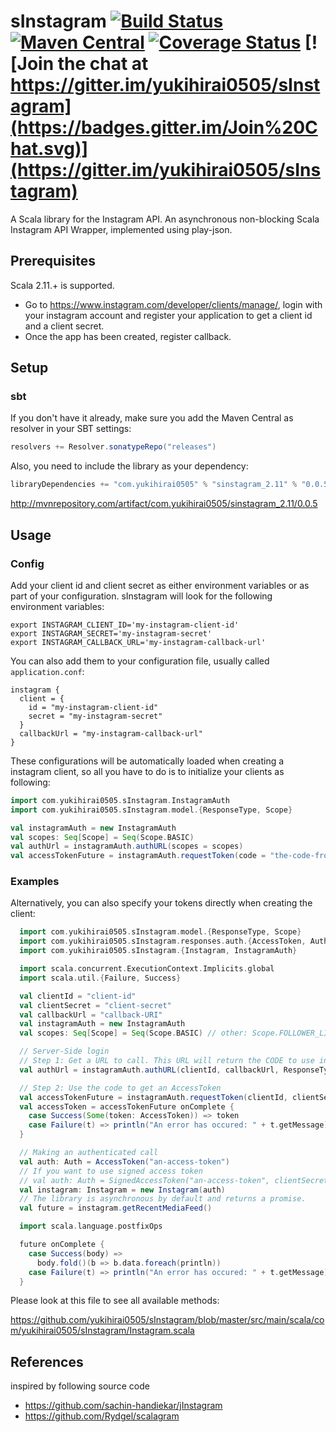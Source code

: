 # sInstagram [![Build Status](https://img.shields.io/travis/yukihirai0505/sInstagram.svg)](https://travis-ci.org/yukihirai0505/sInstagram) [![Maven Central](https://img.shields.io/maven-central/v/com.yukihirai0505/sinstagram_2.11.svg)](https://search.maven.org/#search%7Cgav%7C1%7Cg%3A%22com.yukihirai0505%22%20AND%20a%3A%22sinstagram_2.11%22) [![Coverage Status](https://img.shields.io/coveralls/yukihirai0505/sInstagram/master.svg)](https://coveralls.io/github/yukihirai0505/sInstagram?branch=master) [![Join the chat at https://gitter.im/yukihirai0505/sInstagram](https://badges.gitter.im/Join%20Chat.svg)](https://gitter.im/yukihirai0505/sInstagram)

A Scala library for the Instagram API.
An asynchronous non-blocking Scala Instagram API Wrapper,
implemented using play-json.

## Prerequisites

Scala 2.11.+ is supported.

- Go to https://www.instagram.com/developer/clients/manage/, login with your instagram account
  and register your application to get a client id and a client secret.
- Once the app has been created, register callback.

## Setup

### sbt

If you don't have it already, make sure you add the Maven Central as resolver in your SBT settings:

```scala
resolvers += Resolver.sonatypeRepo("releases")
```

Also, you need to include the library as your dependency:

```scala
libraryDependencies += "com.yukihirai0505" % "sinstagram_2.11" % "0.0.5"
```

http://mvnrepository.com/artifact/com.yukihirai0505/sinstagram_2.11/0.0.5

## Usage

### Config

Add your client id and client secret as either environment variables or as part of your configuration.
sInstagram will look for the following environment variables:

```
export INSTAGRAM_CLIENT_ID='my-instagram-client-id'
export INSTAGRAM_SECRET='my-instagram-secret'
export INSTAGRAM_CALLBACK_URL='my-instagram-callback-url'
```

You can also add them to your configuration file,
usually called `application.conf`:

```
instagram {
  client = {
    id = "my-instagram-client-id"
    secret = "my-instagram-secret"
  }
  callbackUrl = "my-instagram-callback-url"
}
```

These configurations will be automatically loaded when creating a instagram client,
so all you have to do is to initialize your clients as following:

```scala
import com.yukihirai0505.sInstagram.InstagramAuth
import com.yukihirai0505.sInstagram.model.{ResponseType, Scope}

val instagramAuth = new InstagramAuth
val scopes: Seq[Scope] = Seq(Scope.BASIC)
val authUrl = instagramAuth.authURL(scopes = scopes)
val accessTokenFuture = instagramAuth.requestToken(code = "the-code-from-callback")
```

### Examples

Alternatively, you can also specify your tokens directly when creating the client:

```scala
  import com.yukihirai0505.sInstagram.model.{ResponseType, Scope}
  import com.yukihirai0505.sInstagram.responses.auth.{AccessToken, Auth}
  import com.yukihirai0505.sInstagram.{Instagram, InstagramAuth}

  import scala.concurrent.ExecutionContext.Implicits.global
  import scala.util.{Failure, Success}

  val clientId = "client-id"
  val clientSecret = "client-secret"
  val callbackUrl = "callback-URI"
  val instagramAuth = new InstagramAuth
  val scopes: Seq[Scope] = Seq(Scope.BASIC) // other: Scope.FOLLOWER_LIST, Scope.PUBLIC_CONTENT, Scope.COMMENTS, Scope.LIKES, Scope.RELATIONSHIPS

  // Server-Side login
  // Step 1: Get a URL to call. This URL will return the CODE to use in step 2
  val authUrl = instagramAuth.authURL(clientId, callbackUrl, ResponseType.CODE, scopes)

  // Step 2: Use the code to get an AccessToken
  val accessTokenFuture = instagramAuth.requestToken(clientId, clientSecret, callbackUrl, "the-code-from-step-1")
  val accessToken = accessTokenFuture onComplete {
    case Success(Some(token: AccessToken)) => token
    case Failure(t) => println("An error has occured: " + t.getMessage)
  }

  // Making an authenticated call
  val auth: Auth = AccessToken("an-access-token")
  // If you want to use signed access token
  // val auth: Auth = SignedAccessToken("an-access-token", clientSecret)
  val instagram: Instagram = new Instagram(auth)
  // The library is asynchronous by default and returns a promise.
  val future = instagram.getRecentMediaFeed()

  import scala.language.postfixOps

  future onComplete {
    case Success(body) =>
      body.fold()(b => b.data.foreach(println))
    case Failure(t) => println("An error has occured: " + t.getMessage)
  }
```

Please look at this file to see all available methods:

https://github.com/yukihirai0505/sInstagram/blob/master/src/main/scala/com/yukihirai0505/sInstagram/Instagram.scala

## References

inspired by following source code

- https://github.com/sachin-handiekar/jInstagram
- https://github.com/Rydgel/scalagram
